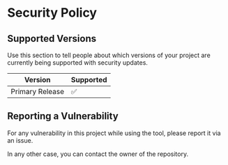 # Security Policy

## Supported Versions

Use this section to tell people about which versions of your project are
currently being supported with security updates.

| Version | Supported          |
| ------- | ------------------ |
| Primary Release   | :white_check_mark: |

## Reporting a Vulnerability

For any vulnerability in this project while using the tool, please report it via an issue.

In any other case, you can contact the owner of the repository.

